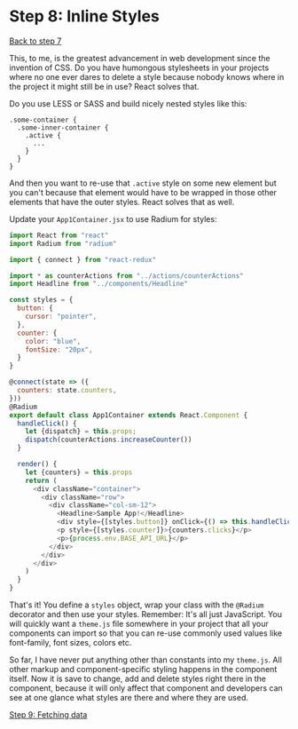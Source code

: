 # Step 8: Inline Styles

[Back to step 7](https://github.com/mbrochh/django-reactjs-boilerplate/tree/step7_add_redux)

This, to me, is the greatest advancement in web development since the invention
of CSS. Do you have humongous stylesheets in your projects where no one ever
dares to delete a style because nobody knows where in the project it might still
be in use? React solves that.

Do you use LESS or SASS and build nicely nested styles like this:

```less
.some-container {
  .some-inner-container {
    .active {
      ...
    }
  }
}
```

And then you want to re-use that `.active` style on some new element but you
can't because that element would have to be wrapped in those other elements
that have the outer styles. React solves that as well.

Update your `App1Container.jsx` to use Radium for styles:

```javascript
import React from "react"
import Radium from "radium"

import { connect } from "react-redux"

import * as counterActions from "../actions/counterActions"
import Headline from "../components/Headline"

const styles = {
  button: {
    cursor: "pointer",
  },
  counter: {
    color: "blue",
    fontSize: "20px",
  }
}

@connect(state => ({
  counters: state.counters,
}))
@Radium
export default class App1Container extends React.Component {
  handleClick() {
    let {dispatch} = this.props;
    dispatch(counterActions.increaseCounter())
  }

  render() {
    let {counters} = this.props
    return (
      <div className="container">
        <div className="row">
          <div className="col-sm-12">
            <Headline>Sample App!</Headline>
            <div style={[styles.button]} onClick={() => this.handleClick()}>INCREASE</div>
            <p style={[styles.counter]}>{counters.clicks}</p>
            <p>{process.env.BASE_API_URL}</p>
          </div>
        </div>
      </div>
    )
  }
}
```

That's it! You define a `styles` object, wrap your class with the `@Radium`
decorator and then use your styles. Remember: It's all just JavaScript. You will
quickly want a `theme.js` file somewhere in your project that all your
components can import so that you can re-use commonly used values like
font-family, font sizes, colors etc.

So far, I have never put anything other than constants into my `theme.js`. All
other markup and component-specific styling happens in the component itself.
Now it is save to change, add and delete styles right there in the component,
because it will only affect that component and developers can see at one glance
what styles are there and where they are used.

[Step 9: Fetching data](https://github.com/fishbb/django-reactjs-boilerplate/tree/step9_fetching_data)

